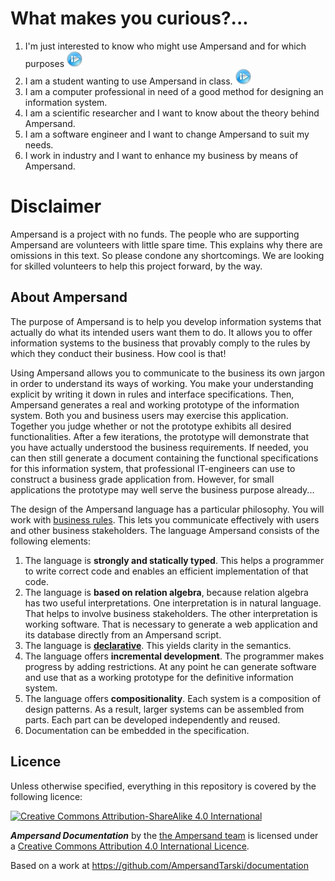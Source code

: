 # What makes you curious?...

1. I'm just interested to know who might use Ampersand and for which purposes [![about Ampersand](/assets/59951_icon.jpg)](/RAP3)
2. I am a student wanting to use Ampersand in class. ![](/assets/59951_icon.jpg)
3. I am a computer professional in need of a good method for designing an information system.
4. I am a scientific researcher and I want to know about the theory behind Ampersand.
5. I am a software engineer and I want to change Ampersand to suit my needs.
6. I work in industry and I want to enhance my business by means of Ampersand.

# Disclaimer
Ampersand is a project with no funds. The people who are supporting Ampersand are volunteers with little spare time. This explains why there are omissions in this text. So please condone any shortcomings. We are looking for skilled volunteers to help this project forward, by the way.

<!---
The purpose of the include here below is that the summary is printed at the front page.

{% include "./SUMMARY.md" %}
-->


## About Ampersand
The purpose of Ampersand is to help you develop information systems that actually do what its intended users want them to do. It allows you to offer information systems to the business that provably comply to the rules by which they conduct their business. How cool is that!

Using Ampersand allows you to communicate to the business its own jargon in order to understand its ways of working. You make your understanding explicit by writing it down in rules and interface specifications. Then, Ampersand generates a real and working prototype of the information system. Both you and business users may exercise this application. Together you judge whether or not the prototype exhibits all desired functionalities. After a few iterations, the prototype will demonstrate that you have actually understood the business requirements. If needed, you can then still generate a document containing the functional specifications for this information system, that professional IT-engineers can use to construct a business grade application from. However, for small applications the prototype may well serve the business purpose already...

The design of the Ampersand language has a particular philosophy. You will work with [business rules](http://www.businessrulesgroup.org/brmanifesto/BRManifesto.pdf). This lets you communicate effectively with users and other business stakeholders. The language Ampersand consists of the following elements:
1. The language is **strongly and statically typed**. This helps a programmer to write correct code and enables an efficient implementation of that code.
2. The language is **based on relation algebra**, because relation algebra has two useful interpretations. One interpretation is in natural language. That helps to involve business stakeholders. The other interpretation is working software. That is necessary to generate a web application and its database directly from an Ampersand script.
3. The language is **[declarative](/why-declarative.md "Why Declarative?")**. This yields clarity in the semantics.
4. The language offers **incremental development**. The programmer makes progress by adding restrictions. At any point he can generate software and use that as a working prototype for the definitive information system.
5. The language offers **compositionality**. Each system is a composition of design patterns. As a result, larger systems can be assembled from parts. Each part can be developed independently and reused.
6. Documentation can be embedded in the specification.



## Licence

Unless otherwise specified, everything in this repository is covered by the following licence:

[![Creative Commons Attribution-ShareAlike 4.0 International](https://licensebuttons.net/l/by-sa/4.0/88x31.png)](http://creativecommons.org/licenses/by-sa/4.0/)

***Ampersand Documentation*** by the [the Ampersand team](https://www.gitbook.com/@ampersandtarski) is licensed under a [Creative Commons Attribution 4.0 International Licence](http://creativecommons.org/licenses/by-sa/4.0/).

Based on a work at https://github.com/AmpersandTarski/documentation

